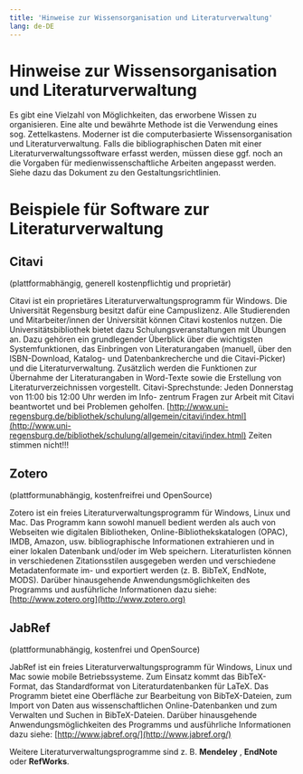 ```yaml
---
title: 'Hinweise zur Wissensorganisation und Literaturverwaltung'
lang: de-DE
---
```


# Hinweise zur Wissensorganisation und Literaturverwaltung

Es gibt eine Vielzahl von Möglichkeiten, das erworbene Wissen zu organisieren. Eine alte und bewährte Methode ist die Verwendung eines sog. Zettelkastens. Moderner ist die computerbasierte Wissensorganisation und Literaturverwaltung. Falls die bibliographischen Daten mit einer Literaturverwaltungssoftware erfasst werden, müssen diese ggf. noch an die Vorgaben für medienwissenschaftliche Arbeiten angepasst werden. Siehe dazu das Dokument zu den Gestaltungsrichtlinien.

# Beispiele für Software zur Literaturverwaltung

## Citavi

(plattformabhängig, generell kostenpflichtig und proprietär)

Citavi ist ein proprietäres Literaturverwaltungsprogramm für Windows. Die Universität Regensburg besitzt dafür eine Campuslizenz. Alle Studierenden und Mitarbeiter/innen der Universität können Citavi kostenlos nutzen. Die Universitätsbibliothek bietet dazu Schulungsveranstaltungen mit Übungen an. Dazu gehören ein grundlegender Überblick über die wichtigsten Systemfunktionen, das Einbringen von Literaturangaben (manuell, über den ISBN-Download, Katalog- und Datenbankrecherche und die Citavi-Picker) und die Literaturverwaltung. Zusätzlich werden die Funktionen zur Übernahme der Literaturangaben in Word-Texte sowie die Erstellung von Literaturverzeichnissen vorgestellt.
Citavi-Sprechstunde: Jeden Donnerstag von 11:00 bis 12:00 Uhr werden im Info-
zentrum Fragen zur Arbeit mit Citavi beantwortet und bei Problemen geholfen.
[http://www.uni-regensburg.de/bibliothek/schulung/allgemein/citavi/index.html](http://www.uni-regensburg.de/bibliothek/schulung/allgemein/citavi/index.html)  Zeiten stimmen nicht!!!

## Zotero

(plattformunabhängig, kostenfreifrei und OpenSource)

Zotero ist ein freies Literaturverwaltungsprogramm für Windows, Linux und Mac. Das Programm kann sowohl manuell bedient werden als auch von Webseiten wie digitalen Bibliotheken, Online-Bibliothekskatalogen (OPAC), IMDB, Amazon, usw. bibliographische Informationen extrahieren und in einer lokalen Datenbank und/oder im Web speichern. Literaturlisten können in verschiedenen Zitationsstilen ausgegeben werden und verschiedene Metadatenformate im- und exportiert werden (z. B. BibTeX, EndNote, MODS). Darüber hinausgehende Anwendungsmöglichkeiten
des Programms und ausführliche Informationen dazu siehe: [http://www.zotero.org](http://www.zotero.org)


## JabRef

(plattformunabhängig, kostenfrei und OpenSource)

JabRef ist ein freies Literaturverwaltungsprogramm für Windows, Linux und Mac sowie mobile Betriebssysteme. Zum Einsatz kommt das BibTeX-Format, das Standardformat von Literaturdatenbanken für LaTeX. Das Programm bietet eine Oberfläche zur Bearbeitung von BibTeX-Dateien, zum Import von Daten aus wissenschaftlichen Online-Datenbanken und zum Verwalten und Suchen in BibTeX-Dateien. Darüber hinausgehende Anwendungsmöglichkeiten des Programms und ausführliche Informationen dazu siehe: [http://www.jabref.org/](http://www.jabref.org/)

Weitere Literaturverwaltungsprogramme sind z. B. **Mendeley** , **EndNote**
oder **RefWorks**.
